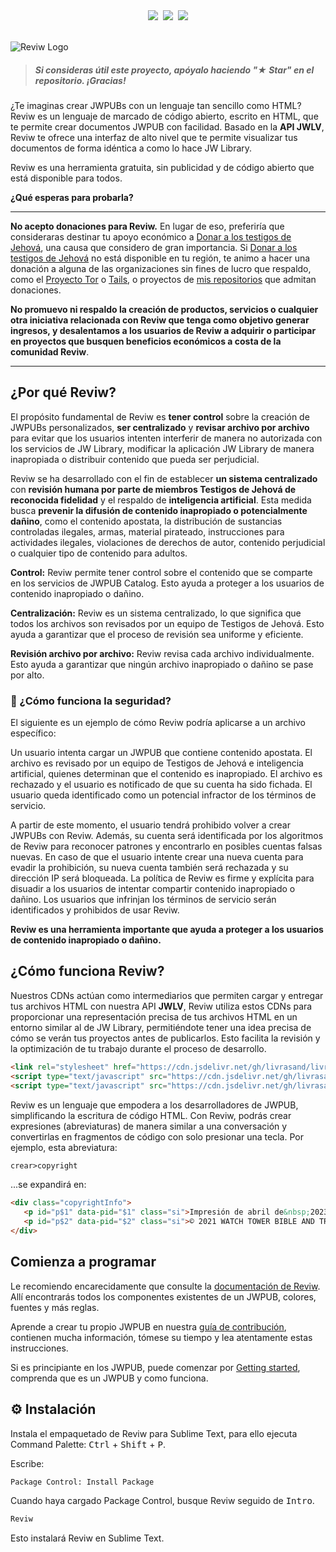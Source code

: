 <div align="center"><a href="README.md"><img src="https://custom-icon-badges.demolab.com/badge/Español-white.svg?logo=mexico-flag&"></a>&nbsp;&nbsp;<a href="README-en.md"><img src="https://custom-icon-badges.demolab.com/badge/English-white.svg?logo=usa-flag"></a>&nbsp;&nbsp;<a href="README-it.md"><img src="https://custom-icon-badges.demolab.com/badge/Italiano-white.svg?logo=italy-flag"></a></div>
<br>

![Reviw Logo](https://github.com/livrasand/Reviw/assets/104039397/3202a0b1-266c-4815-a4ba-35b470965e7a)
> ##### Si consideras útil este proyecto, apóyalo haciendo "★ Star" en el repositorio. ¡Gracias!

¿Te imaginas crear JWPUBs con un lenguaje tan sencillo como HTML? Reviw es un lenguaje de marcado de código abierto, escrito en HTML, que te permite crear documentos JWPUB con facilidad. Basado en la **API JWLV**, Reviw te ofrece una interfaz de alto nivel que te permite visualizar tus documentos de forma idéntica a como lo hace JW Library.

Reviw es una herramienta gratuita, sin publicidad y de código abierto que está disponible para todos.

**¿Qué esperas para probarla?**

---

**No acepto donaciones para Reviw.** En lugar de eso, preferiría que consideraras destinar tu apoyo económico a [Donar a los testigos de Jehová](https://donate.jw.org/), una causa que considero de gran importancia. Si [Donar a los testigos de Jehová](https://donate.jw.org/) no está disponible en tu región, te animo a hacer una donación a alguna de las organizaciones sin fines de lucro que respaldo, como el [Proyecto Tor](https://donate.torproject.org/) o [Tails](https://tails.net/), o proyectos de [mis repositorios](https://github.com/livrasand?tab=repositories) que admitan donaciones.

**No promuevo ni respaldo la creación de productos, servicios o cualquier otra iniciativa relacionada con Reviw que tenga como objetivo generar ingresos, y desalentamos a los usuarios de Reviw a adquirir o participar en proyectos que busquen beneficios económicos a costa de la comunidad Reviw**.

---

## ¿Por qué Reviw?
El propósito fundamental de Reviw es **tener control** sobre la creación de JWPUBs personalizados, **ser centralizado** y **revisar archivo por archivo** para evitar que los usuarios intenten interferir de manera no autorizada con los servicios de JW Library, modificar la aplicación JW Library de manera inapropiada o distribuir contenido que pueda ser perjudicial.

Reviw se ha desarrollado con el fin de establecer **un sistema centralizado** con **revisión humana por parte de miembros Testigos de Jehová de reconocida fidelidad** y el respaldo de **inteligencia artificial**. Esta medida busca **prevenir la difusión de contenido inapropiado o potencialmente dañino**, como el contenido apostata, la distribución de sustancias controladas ilegales, armas, material pirateado, instrucciones para actividades ilegales, violaciones de derechos de autor, contenido perjudicial o cualquier tipo de contenido para adultos.

**Control:** Reviw permite tener control sobre el contenido que se comparte en los servicios de JWPUB Catalog. Esto ayuda a proteger a los usuarios de contenido inapropiado o dañino.

**Centralización:** Reviw es un sistema centralizado, lo que significa que todos los archivos son revisados por un equipo de Testigos de Jehová. Esto ayuda a garantizar que el proceso de revisión sea uniforme y eficiente.

**Revisión archivo por archivo:** Reviw revisa cada archivo individualmente. Esto ayuda a garantizar que ningún archivo inapropiado o dañino se pase por alto.

### 🔐 ¿Cómo funciona la seguridad?
El siguiente es un ejemplo de cómo Reviw podría aplicarse a un archivo específico:

Un usuario intenta cargar un JWPUB que contiene contenido apostata. El archivo es revisado por un equipo de Testigos de Jehová e inteligencia artificial, quienes determinan que el contenido es inapropiado. El archivo es rechazado y el usuario es notificado de que su cuenta ha sido fichada. El usuario queda identificado como un potencial infractor de los términos de servicio.

A partir de este momento, el usuario tendrá prohibido volver a crear JWPUBs con Reviw. Además, su cuenta será identificada por los algoritmos de Reviw para reconocer patrones y encontrarlo en posibles cuentas falsas nuevas. En caso de que el usuario intente crear una nueva cuenta para evadir la prohibición, su nueva cuenta también será rechazada y su dirección IP será bloqueada. La política de Reviw es firme y explícita para disuadir a los usuarios de intentar compartir contenido inapropiado o dañino. Los usuarios que infrinjan los términos de servicio serán identificados y prohibidos de usar Reviw.

**Reviw es una herramienta importante que ayuda a proteger a los usuarios de contenido inapropiado o dañino.**

## ¿Cómo funciona Reviw?
Nuestros CDNs actúan como intermediarios que permiten cargar y entregar tus archivos HTML con nuestra API **JWLV**, Reviw utiliza estos CDNs para proporcionar una representación precisa de tus archivos HTML en un entorno similar al de JW Library, permitiéndote tener una idea precisa de cómo se verán tus proyectos antes de publicarlos. Esto facilita la revisión y la optimización de tu trabajo durante el proceso de desarrollo.
```html
<link rel="stylesheet" href="https://cdn.jsdelivr.net/gh/livrasand/livrasand.github.io@main/JW-Library-Visualizer-API/4a57204c696272617279.css">
<script type="text/javascript" src="https://cdn.jsdelivr.net/gh/livrasand/livrasand.github.io@main/JW-Library-Visualizer-API/4a57204c696272617279.js"></script>
<script type="text/javascript" src="https://cdn.jsdelivr.net/gh/livrasand/livrasand.github.io@main/JW-Library-Visualizer-API/496d6167656e6573.js"></script>
```
Reviw es un lenguaje que empodera a los desarrolladores de JWPUB, simplificando la escritura de código HTML. Con Reviw, podrás crear expresiones (abreviaturas) de manera similar a una conversación y convertirlas en fragmentos de código con solo presionar una tecla. Por ejemplo, esta abreviatura:

```html
crear>copyright
```

...se expandirá en:

```html
<div class="copyrightInfo">
   <p id="p$1" data-pid="$1" class="si">Impresión de abril de&nbsp;2023</p>
   <p id="p$2" data-pid="$2" class="si">© 2021 WATCH TOWER BIBLE AND TRACT SOCIETY OF PENNSYLVANIA</p>
</div>
```

## Comienza a programar
Le recomiendo encarecidamente que consulte la [documentación de Reviw](https://livrasand.github.io/Reviw/). Allí encontrarás todos los componentes existentes de un JWPUB, colores, fuentes y más reglas.

Aprende a crear tu propio JWPUB en nuestra [guía de contribución](CONTRIBUTING.md), contienen mucha información, tómese su tiempo y lea atentamente estas instrucciones.

Si es principiante en los JWPUB, puede comenzar por [Getting started](https://github.com/livrasand/Reviw/wiki/Getting-started), comprenda que es un JWPUB y como funciona.

## ⚙️ Instalación
Instala el empaquetado de Reviw para Sublime Text, para ello ejecuta Command Palette: <kbd>Ctrl</kbd> + <kbd>Shift</kbd> + <kbd>P</kbd>.

Escribe:
```html
Package Control: Install Package
```

Cuando haya cargado Package Control, busque Reviw seguido de <kbd>Intro</kbd>.
```html
Reviw
```

Esto instalará Reviw en Sublime Text.
